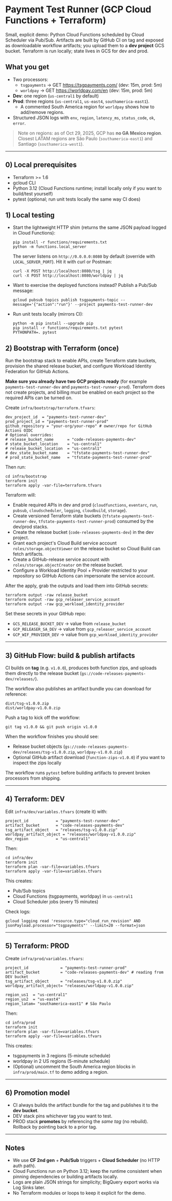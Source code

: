 # Payment Test Runner (GCP Cloud Functions + Terraform)

Small, explicit demo: Python Cloud Functions scheduled by Cloud Scheduler via Pub/Sub. 
Artifacts are built by GitHub CI on tag and exposed as downloadable workflow artifacts; you upload them to a **dev project** GCS bucket. Terraform is run locally; state lives in GCS for dev and prod.

## What you get
- Two processors:
  - `tsgpayments` → GET https://tsgpayments.com/ (dev: 15m, prod: 5m)
  - `worldpay` → GET https://worldpay.com/en (dev: 15m, prod: 5m)
- **Dev**: one region (`us-central1` by default)
- **Prod**: three regions (`us-central1`, `us-east4`, `southamerica-east1`). 
  - A commented South America region for `worldpay` shows how to add/remove regions.
- Structured JSON logs with `env`, `region`, `latency_ms`, `status_code`, `ok`, `error`.

> Note on regions: as of Oct 29, 2025, GCP has **no GA Mexico region**. Closest LATAM regions are São Paulo (`southamerica-east1`) and Santiago (`southamerica-west1`).

---

## 0) Local prerequisites
- Terraform >= 1.6
- gcloud CLI
- Python 3.12 (Cloud Functions runtime; install locally only if you want to build/test yourself)
- pytest (optional; run unit tests locally the same way CI does)

## 1) Local testing
- Start the lightweight HTTP shim (returns the same JSON payload logged in Cloud Functions):
  ```
  pip install -r functions/requirements.txt
  python -m functions.local_server
  ```
  The server listens on `http://0.0.0.0:8080` by default (override with `LOCAL_SERVER_PORT`). Hit it with curl or Postman:
  ```
  curl -X POST http://localhost:8080/tsg | jq
  curl -X POST http://localhost:8080/worldpay | jq
  ```
- Want to exercise the deployed functions instead? Publish a Pub/Sub message:
  ```
  gcloud pubsub topics publish tsgpayments-topic --message='{"action":"run"}' --project payments-test-runner-dev
  ```
- Run unit tests locally (mirrors CI):
  ```
  python -m pip install --upgrade pip
  pip install -r functions/requirements.txt pytest
  PYTHONPATH=. pytest
  ```

## 2) Bootstrap with Terraform (once)
Run the bootstrap stack to enable APIs, create Terraform state buckets, provision the shared release bucket, and configure Workload Identity Federation for GitHub Actions.

**Make sure you already have two GCP projects ready** (for example `payments-test-runner-dev` and `payments-test-runner-prod`). Terraform does not create projects, and billing must be enabled on each project so the required APIs can be turned on.

Create `infra/bootstrap/terraform.tfvars`:
```hcl
dev_project_id  = "payments-test-runner-dev"
prod_project_id = "payments-test-runner-prod"
github_repository = "your-org/your-repo" # owner/repo for GitHub Actions OIDC
# Optional overrides:
# release_bucket_name      = "code-releases-payments-dev"
# state_bucket_location    = "us-central1"
# release_bucket_location  = "us-central1"
# dev_state_bucket_name    = "tfstate-payments-test-runner-dev"
# prod_state_bucket_name   = "tfstate-payments-test-runner-prod"
```

Then run:
```
cd infra/bootstrap
terraform init
terraform apply -var-file=terraform.tfvars
```

Terraform will:
- Enable required APIs in dev and prod (`cloudfunctions`, `eventarc`, `run`, `pubsub`, `cloudscheduler`, `logging`, `cloudbuild`, `storage`).
- Create versioned Terraform state buckets (`tfstate-payments-test-runner-dev`, `tfstate-payments-test-runner-prod`) consumed by the dev/prod stacks.
- Create the release bucket (`code-releases-payments-dev`) in the dev project.
- Grant each project's Cloud Build service account `roles/storage.objectViewer` on the release bucket so Cloud Build can fetch artifacts.
- Create a GitHub-release service account with `roles/storage.objectCreator` on the release bucket.
- Configure a Workload Identity Pool + Provider restricted to your repository so GitHub Actions can impersonate the service account.

After the apply, grab the outputs and load them into GitHub secrets:
```
terraform output -raw release_bucket
terraform output -raw gcp_releaser_service_account
terraform output -raw gcp_workload_identity_provider
```

Set these secrets in your GitHub repo:
- `GCS_RELEASE_BUCKET_DEV` → value from `release_bucket`
- `GCP_RELEASER_SA_DEV` → value from `gcp_releaser_service_account`
- `GCP_WIF_PROVIDER_DEV` → value from `gcp_workload_identity_provider`

---

## 3) GitHub Flow: build & publish artifacts
CI builds on **tag** (e.g. `v1.0.0`), produces both function zips, and uploads them directly to the release bucket (`gs://code-releases-payments-dev/releases/`).

The workflow also publishes an artifact bundle you can download for reference:
```
dist/tsg-v1.0.0.zip
dist/worldpay-v1.0.0.zip
```

Push a tag to kick off the workflow:
```
git tag v1.0.0 && git push origin v1.0.0
```

When the workflow finishes you should see:
- Release bucket objects (`gs://code-releases-payments-dev/releases/tsg-v1.0.0.zip`, `worldpay-v1.0.0.zip`)
- Optional GitHub artifact download (`function-zips-v1.0.0`) if you want to inspect the zips locally

The workflow runs `pytest` before building artifacts to prevent broken processors from shipping.

---

## 4) Terraform: DEV
Edit `infra/dev/variables.tfvars` (create it) with:
```hcl
project_id            = "payments-test-runner-dev"
artifact_bucket       = "code-releases-payments-dev"
tsg_artifact_object   = "releases/tsg-v1.0.0.zip"
worldpay_artifact_object = "releases/worldpay-v1.0.0.zip"
dev_region            = "us-central1"
```

Then:
```
cd infra/dev
terraform init
terraform plan -var-file=variables.tfvars
terraform apply -var-file=variables.tfvars
```

This creates:
- Pub/Sub topics
- Cloud Functions (tsgpayments, worldpay) in `us-central1`
- Cloud Scheduler jobs (every 15 minutes)

Check logs:
```
gcloud logging read 'resource.type="cloud_run_revision" AND jsonPayload.processor="tsgpayments"' --limit=20 --format=json
```

---

## 5) Terraform: PROD
Create `infra/prod/variables.tfvars`:
```hcl
project_id              = "payments-test-runner-prod"
artifact_bucket         = "code-releases-payments-dev" # reading from DEV bucket
tsg_artifact_object     = "releases/tsg-v1.0.0.zip"
worldpay_artifact_object= "releases/worldpay-v1.0.0.zip"

region_us1  = "us-central1"
region_us2  = "us-east4"
region_latam= "southamerica-east1" # São Paulo
```

Then:
```
cd infra/prod
terraform init
terraform plan -var-file=variables.tfvars
terraform apply -var-file=variables.tfvars
```

This creates:
- tsgpayments in 3 regions (5-minute schedule)
- worldpay in 2 US regions (5-minute schedule)
- (Optional) uncomment the South America region blocks in `infra/prod/main.tf` to demo adding a region.

---

## 6) Promotion model
- CI always builds the artifact bundle for the tag and publishes it to the **dev bucket**.
- DEV stack pins whichever tag you want to test.
- PROD stack **promotes** by referencing the *same tag* (no rebuild). Rollback by pointing back to a prior tag.

---

## Notes
- We use **CF 2nd gen** + **Pub/Sub** triggers + **Cloud Scheduler** (no HTTP auth path).
- Cloud Functions run on Python 3.12; keep the runtime consistent when pinning dependencies or building artifacts locally.
- Logs are plain JSON strings for simplicity; BigQuery export works via Log Sinks later.
- No Terraform modules or loops to keep it explicit for the demo.
